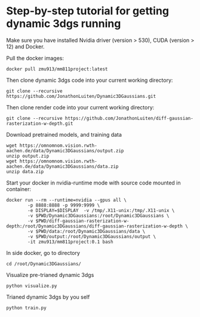# Step-by-step tutorial for getting dynamic 3dgs running

Make sure you have installed Nvidia driver (version > 530), CUDA (version > 12) and Docker.

Pull the docker images:

````
docker pull zmu913/mm811project:latest
````

Then clone dynamic 3dgs code into your current working directory:

````
git clone --recursive https://github.com/JonathonLuiten/Dynamic3DGaussians.git
````

Then clone render code into your current working directory:

````
git clone --recursive https://github.com/JonathonLuiten/diff-gaussian-rasterization-w-depth.git
````

Download pretrained models, and training data
````
wget https://omnomnom.vision.rwth-aachen.de/data/Dynamic3DGaussians/output.zip  
unzip output.zip
wget https://omnomnom.vision.rwth-aachen.de/data/Dynamic3DGaussians/data.zip
unzip data.zip
````

Start your docker in nvidia-runtime mode with source code mounted in container:

````
docker run --rm --runtime=nvidia --gpus all \
        -p 8888:8888 -p 9999:9999 \
        -e DISPLAY=$DISPLAY  -v /tmp/.X11-unix:/tmp/.X11-unix \
        -v $PWD/Dynamic3DGaussians:/root/Dynamic3DGaussians \
        -v $PWD/diff-gaussian-rasterization-w-depth:/root/Dynamic3DGaussians/diff-gaussian-rasterization-w-depth \
        -v $PWD/data:/root/Dynamic3DGaussians/data \
        -v $PWD/output:/root/Dynamic3DGaussians/output \
        -it zmu913/mm811project:0.1 bash
````

In side docker, go to directory

````
cd /root/Dynamic3DGaussians/
````


Visualize pre-trianed dynamic 3dgs

````
python visualize.py
````

Trianed dynamic 3dgs by you self

````
python train.py
````
